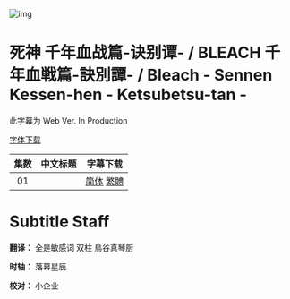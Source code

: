 ![img](https://p.inari.site/kitauji/202307/08/BLEACH.jpg)

# 死神 千年血战篇-诀别谭- / BLEACH 千年血戦篇-訣別譚- / Bleach - Sennen Kessen-hen - Ketsubetsu-tan -

此字幕为 Web Ver. In Production

[字体下载]()

|集数|中文标题|字幕下载|
|:-:|:-:|:-:|
|01||[简体]() [繁體]()|

# Subtitle Staff

**翻译：** 全是敏感词 双柱 鳥谷真琴厨

**时轴：** 落幕星辰

**校对：** 小企业
 
